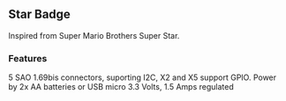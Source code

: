 ## Star Badge
Inspired from Super Mario Brothers Super Star.  

### Features
5 SAO 1.69bis connectors, suporting I2C, X2 and X5 support GPIO.
Power by 2x AA batteries or USB micro
3.3 Volts, 1.5 Amps regulated

